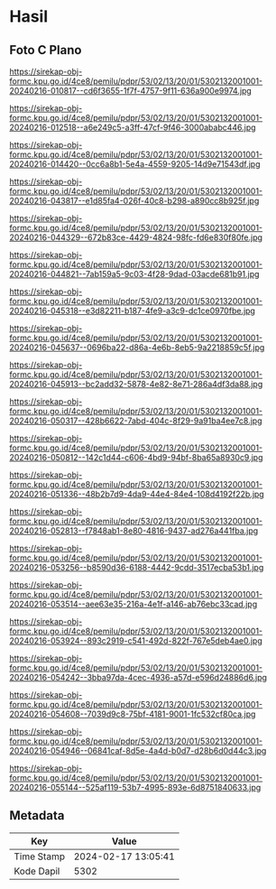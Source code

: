 # Hasil

## Foto C Plano

https://sirekap-obj-formc.kpu.go.id/4ce8/pemilu/pdpr/53/02/13/20/01/5302132001001-20240216-010817--cd6f3655-1f7f-4757-9f11-636a900e9974.jpg

https://sirekap-obj-formc.kpu.go.id/4ce8/pemilu/pdpr/53/02/13/20/01/5302132001001-20240216-012518--a6e249c5-a3ff-47cf-9f46-3000ababc446.jpg

https://sirekap-obj-formc.kpu.go.id/4ce8/pemilu/pdpr/53/02/13/20/01/5302132001001-20240216-014420--0cc6a8b1-5e4a-4559-9205-14d9e71543df.jpg

https://sirekap-obj-formc.kpu.go.id/4ce8/pemilu/pdpr/53/02/13/20/01/5302132001001-20240216-043817--e1d85fa4-026f-40c8-b298-a890cc8b925f.jpg

https://sirekap-obj-formc.kpu.go.id/4ce8/pemilu/pdpr/53/02/13/20/01/5302132001001-20240216-044329--672b83ce-4429-4824-98fc-fd6e830f80fe.jpg

https://sirekap-obj-formc.kpu.go.id/4ce8/pemilu/pdpr/53/02/13/20/01/5302132001001-20240216-044821--7ab159a5-9c03-4f28-9dad-03acde681b91.jpg

https://sirekap-obj-formc.kpu.go.id/4ce8/pemilu/pdpr/53/02/13/20/01/5302132001001-20240216-045318--e3d82211-b187-4fe9-a3c9-dc1ce0970fbe.jpg

https://sirekap-obj-formc.kpu.go.id/4ce8/pemilu/pdpr/53/02/13/20/01/5302132001001-20240216-045637--0696ba22-d86a-4e6b-8eb5-9a2218859c5f.jpg

https://sirekap-obj-formc.kpu.go.id/4ce8/pemilu/pdpr/53/02/13/20/01/5302132001001-20240216-045913--bc2add32-5878-4e82-8e71-286a4df3da88.jpg

https://sirekap-obj-formc.kpu.go.id/4ce8/pemilu/pdpr/53/02/13/20/01/5302132001001-20240216-050317--428b6622-7abd-404c-8f29-9a91ba4ee7c8.jpg

https://sirekap-obj-formc.kpu.go.id/4ce8/pemilu/pdpr/53/02/13/20/01/5302132001001-20240216-050812--142c1d44-c606-4bd9-94bf-8ba65a8930c9.jpg

https://sirekap-obj-formc.kpu.go.id/4ce8/pemilu/pdpr/53/02/13/20/01/5302132001001-20240216-051336--48b2b7d9-4da9-44e4-84e4-108d4192f22b.jpg

https://sirekap-obj-formc.kpu.go.id/4ce8/pemilu/pdpr/53/02/13/20/01/5302132001001-20240216-052813--f7848ab1-8e80-4816-9437-ad276a441fba.jpg

https://sirekap-obj-formc.kpu.go.id/4ce8/pemilu/pdpr/53/02/13/20/01/5302132001001-20240216-053256--b8590d36-6188-4442-9cdd-3517ecba53b1.jpg

https://sirekap-obj-formc.kpu.go.id/4ce8/pemilu/pdpr/53/02/13/20/01/5302132001001-20240216-053514--aee63e35-216a-4e1f-a146-ab76ebc33cad.jpg

https://sirekap-obj-formc.kpu.go.id/4ce8/pemilu/pdpr/53/02/13/20/01/5302132001001-20240216-053924--893c2919-c541-492d-822f-767e5deb4ae0.jpg

https://sirekap-obj-formc.kpu.go.id/4ce8/pemilu/pdpr/53/02/13/20/01/5302132001001-20240216-054242--3bba97da-4cec-4936-a57d-e596d24886d6.jpg

https://sirekap-obj-formc.kpu.go.id/4ce8/pemilu/pdpr/53/02/13/20/01/5302132001001-20240216-054608--7039d9c8-75bf-4181-9001-1fc532cf80ca.jpg

https://sirekap-obj-formc.kpu.go.id/4ce8/pemilu/pdpr/53/02/13/20/01/5302132001001-20240216-054946--06841caf-8d5e-4a4d-b0d7-d28b6d0d44c3.jpg

https://sirekap-obj-formc.kpu.go.id/4ce8/pemilu/pdpr/53/02/13/20/01/5302132001001-20240216-055144--525af119-53b7-4995-893e-6d8751840633.jpg


## Metadata

| Key        | Value               |
| ---------- | ------------------- |
| Time Stamp | 2024-02-17 13:05:41 |
| Kode Dapil | 5302                |



